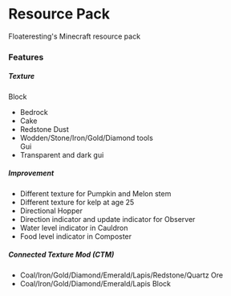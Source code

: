 # Resource Pack
Floateresting's Minecraft resource pack
### Features
##### Texture
Block </br>
 - Bedrock </br>
 - Cake </br>
 - Redstone Dust </br>
 - Wodden/Stone/Iron/Gold/Diamond tools </br>
Gui </br>
 - Transparent and dark gui
##### Improvement
 - Different texture for Pumpkin and Melon stem </br>
 - Different texture for kelp at age 25
 - Directional Hopper </br>
 - Direction indicator and update indicator for Observer </br>
 - Water level indicator in Cauldron </br>
 - Food level indicator in Composter </br>
##### Connected Texture Mod (CTM)
 - Coal/Iron/Gold/Diamond/Emerald/Lapis/Redstone/Quartz Ore </br>
 - Coal/Iron/Gold/Diamond/Emerald/Lapis Block </br>
